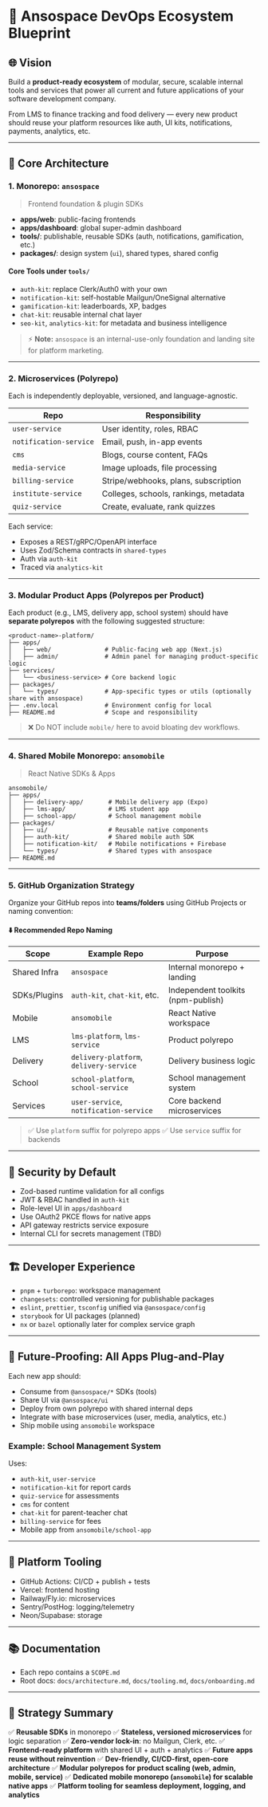 # 🏢 Ansospace DevOps Ecosystem Blueprint

## 🌐 Vision

Build a **product-ready ecosystem** of modular, secure, scalable internal tools and services that power all current and future applications of your software development company.

From LMS to finance tracking and food delivery — every new product should reuse your platform resources like auth, UI kits, notifications, payments, analytics, etc.

---

## 🧱 Core Architecture

### 1. **Monorepo: `ansospace`**

> Frontend foundation & plugin SDKs

* **apps/web**: public-facing frontends
* **apps/dashboard**: global super-admin dashboard
* **tools/**: publishable, reusable SDKs (auth, notifications, gamification, etc.)
* **packages/**: design system (`ui`), shared types, shared config

#### Core Tools under `tools/`

* `auth-kit`: replace Clerk/Auth0 with your own
* `notification-kit`: self-hostable Mailgun/OneSignal alternative
* `gamification-kit`: leaderboards, XP, badges
* `chat-kit`: reusable internal chat layer
* `seo-kit`, `analytics-kit`: for metadata and business intelligence

> ⚡ **Note:** `ansospace` is an internal-use-only foundation and landing site for platform marketing.

---

### 2. **Microservices** (Polyrepo)

Each is independently deployable, versioned, and language-agnostic.

| Repo                   | Responsibility                        |
| ---------------------- | ------------------------------------- |
| `user-service`         | User identity, roles, RBAC            |
| `notification-service` | Email, push, in-app events            |
| `cms`                  | Blogs, course content, FAQs           |
| `media-service`        | Image uploads, file processing        |
| `billing-service`      | Stripe/webhooks, plans, subscription  |
| `institute-service`    | Colleges, schools, rankings, metadata |
| `quiz-service`         | Create, evaluate, rank quizzes        |

Each service:

* Exposes a REST/gRPC/OpenAPI interface
* Uses Zod/Schema contracts in `shared-types`
* Auth via `auth-kit`
* Traced via `analytics-kit`

---

### 3. **Modular Product Apps (Polyrepos per Product)**

Each product (e.g., LMS, delivery app, school system) should have **separate polyrepos** with the following suggested structure:

```
<product-name>-platform/
├── apps/
│   ├── web/               # Public-facing web app (Next.js)
│   ├── admin/             # Admin panel for managing product-specific logic
├── services/
│   └── <business-service> # Core backend logic
├── packages/
│   └── types/             # App-specific types or utils (optionally share with ansospace)
├── .env.local             # Environment config for local
├── README.md              # Scope and responsibility
```

> ❌ Do NOT include `mobile/` here to avoid bloating dev workflows.

---

### 4. **Shared Mobile Monorepo: `ansomobile`**

> React Native SDKs & Apps

```
ansomobile/
├── apps/
│   ├── delivery-app/       # Mobile delivery app (Expo)
│   ├── lms-app/            # LMS student app
│   ├── school-app/         # School management mobile
├── packages/
│   ├── ui/                 # Reusable native components
│   ├── auth-kit/           # Shared mobile auth SDK
│   ├── notification-kit/   # Mobile notifications + Firebase
│   └── types/              # Shared types with ansospace
├── README.md
```

---

### 5. **GitHub Organization Strategy**

Organize your GitHub repos into **teams/folders** using GitHub Projects or naming convention:

#### ⬇️ Recommended Repo Naming

| Scope        | Example Repo                            | Purpose                            |
| ------------ | --------------------------------------- | ---------------------------------- |
| Shared Infra | `ansospace`                             | Internal monorepo + landing        |
| SDKs/Plugins | `auth-kit`, `chat-kit`, etc.            | Independent toolkits (npm-publish) |
| Mobile       | `ansomobile`                            | React Native workspace             |
| LMS          | `lms-platform`, `lms-service`           | Product polyrepo                   |
| Delivery     | `delivery-platform`, `delivery-service` | Delivery business logic            |
| School       | `school-platform`, `school-service`     | School management system           |
| Services     | `user-service`, `notification-service`  | Core backend microservices         |

> ✅ Use `platform` suffix for polyrepo apps
> ✅ Use `service` suffix for backends

---

## 🔐 Security by Default

* Zod-based runtime validation for all configs
* JWT & RBAC handled in `auth-kit`
* Role-level UI in `apps/dashboard`
* Use OAuth2 PKCE flows for native apps
* API gateway restricts service exposure
* Internal CLI for secrets management (TBD)

---

## 🏗️ Developer Experience

* `pnpm` + `turborepo`: workspace management
* `changesets`: controlled versioning for publishable packages
* `eslint`, `prettier`, `tsconfig` unified via `@ansospace/config`
* `storybook` for UI packages (planned)
* `nx` or `bazel` optionally later for complex service graph

---

## 📆 Future-Proofing: All Apps Plug-and-Play

Each new app should:

* Consume from `@ansospace/*` SDKs (tools)
* Share UI via `@ansospace/ui`
* Deploy from own polyrepo with shared internal deps
* Integrate with base microservices (user, media, analytics, etc.)
* Ship mobile using `ansomobile` workspace

### Example: School Management System

Uses:

* `auth-kit`, `user-service`
* `notification-kit` for report cards
* `quiz-service` for assessments
* `cms` for content
* `chat-kit` for parent-teacher chat
* `billing-service` for fees
* Mobile app from `ansomobile/school-app`

---

## 🚀 Platform Tooling

* GitHub Actions: CI/CD + publish + tests
* Vercel: frontend hosting
* Railway/Fly.io: microservices
* Sentry/PostHog: logging/telemetry
* Neon/Supabase: storage

---

## 📚 Documentation

* Each repo contains a `SCOPE.md`
* Root docs: `docs/architecture.md`, `docs/tooling.md`, `docs/onboarding.md`

---

## 📍 Strategy Summary

✅ **Reusable SDKs** in monorepo
✅ **Stateless, versioned microservices** for logic separation
✅ **Zero-vendor lock-in**: no Mailgun, Clerk, etc.
✅ **Frontend-ready platform** with shared UI + auth + analytics
✅ **Future apps reuse without reinvention**
✅ **Dev-friendly, CI/CD-first, open-core architecture**
✅ **Modular polyrepos for product scaling (web, admin, mobile, service)**
✅ **Dedicated mobile monorepo (`ansomobile`) for scalable native apps**
✅ **Platform tooling for seamless deployment, logging, and analytics**

